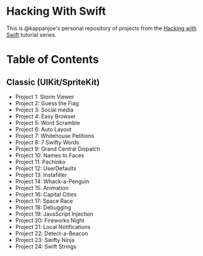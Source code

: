 # Hacking With Swift

This is @kappanjoe's personal repository of projects from the [Hacking with Swift](https://www.hackingwithswift.com) tutorial series.

# Table of Contents

## Classic (UIKit/SpriteKit)

- Project 1: Storm Viewer
- Project 2: Guess the Flag
- Project 3: Social media
- Project 4: Easy Browser
- Project 5: Word Scramble
- Project 6: Auto Layout
- Project 7: Whitehouse Petitions
- Project 8: 7 Swifty Words
- Project 9: Grand Central Dispatch
- Project 10: Names to Faces
- Project 11: Pachinko
- Project 12: UserDefaults
- Project 13: Instafilter
- Project 14: Whack-a-Penguin
- Project 15: Animation
- Project 16: Capital Cities
- Project 17: Space Race
- Project 18: Debugging
- Project 19: JavaScript Injection
- Project 20: Fireworks Night
- Project 21: Local Notifications
- Project 22: Detect-a-Beacon
- Project 23: Swifty Ninja
- Project 24: Swift Strings